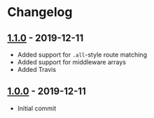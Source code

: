 # Changelog

## [1.1.0] - 2019-12-11

- Added support for `.all`-style route matching
- Added support for middleware arrays
- Added Travis

## [1.0.0] - 2019-12-11

- Initial commit

[1.1.0]: https://github.com/mhassan1/express-not/compare/v1.0.0...v1.1.0
[1.0.0]: https://github.com/mhassan1/express-not/compare/25317577...v1.0.0
